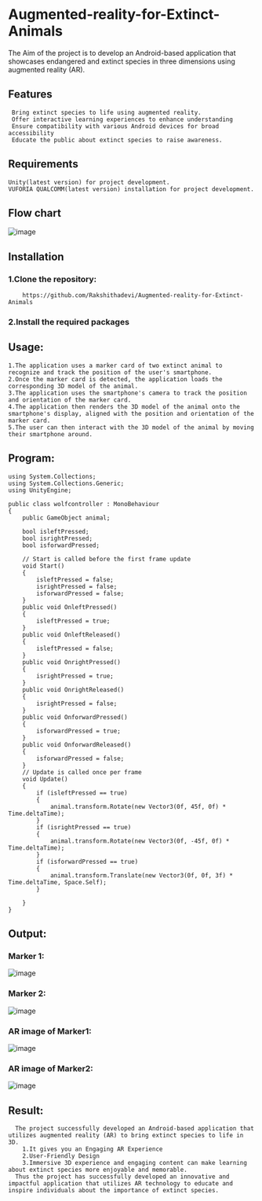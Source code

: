 # Augmented-reality-for-Extinct-Animals
 The Aim of the project is to develop an Android-based application that showcases endangered and extinct species in three dimensions using augmented reality (AR).
## Features
```
 Bring extinct species to life using augmented reality.
 Offer interactive learning experiences to enhance understanding
 Ensure compatibility with various Android devices for broad accessibility
 Educate the public about extinct species to raise awareness.
```
 ## Requirements
 ```
 Unity(latest version) for project development.
 VUFORIA QUALCOMM(latest version) installation for project development.
```
 ## Flow chart
 ![image](https://github.com/Rakshithadevi/Augmented-reality-for-Extinct-Animals/assets/94165326/9b4c3af3-70dd-4c53-baac-9b7f30628c9f)
 ## Installation
   ### 1.Clone the repository:
   ```
       https://github.com/Rakshithadevi/Augmented-reality-for-Extinct-Animals
   ```
  ### 2.Install the required packages
## Usage:
```
1.The application uses a marker card of two extinct animal to recognize and track the position of the user's smartphone.
2.Once the marker card is detected, the application loads the corresponding 3D model of the animal.
3.The application uses the smartphone's camera to track the position and orientation of the marker card.
4.The application then renders the 3D model of the animal onto the smartphone's display, aligned with the position and orientation of the marker card.
5.The user can then interact with the 3D model of the animal by moving their smartphone around.
```
## Program:

```
using System.Collections;
using System.Collections.Generic;
using UnityEngine;

public class wolfcontroller : MonoBehaviour
{
    public GameObject animal;

    bool isleftPressed;
    bool isrightPressed;
    bool isforwardPressed;

    // Start is called before the first frame update
    void Start()
    {
        isleftPressed = false;
        isrightPressed = false;
        isforwardPressed = false;
    }
    public void OnleftPressed()
    {
        isleftPressed = true;
    }
    public void OnleftReleased()
    {
        isleftPressed = false;
    }
    public void OnrightPressed()
    {
        isrightPressed = true;
    }
    public void OnrightReleased()
    {
        isrightPressed = false;
    }
    public void OnforwardPressed()
    {
        isforwardPressed = true;
    }
    public void OnforwardReleased()
    {
        isforwardPressed = false;
    }
    // Update is called once per frame
    void Update()
    {
        if (isleftPressed == true)
        {
            animal.transform.Rotate(new Vector3(0f, 45f, 0f) * Time.deltaTime);
        }
        if (isrightPressed == true)
        {
            animal.transform.Rotate(new Vector3(0f, -45f, 0f) * Time.deltaTime);
        }
        if (isforwardPressed == true)
        {
            animal.transform.Translate(new Vector3(0f, 0f, 3f) * Time.deltaTime, Space.Self);
        }

    }
}
```
## Output:
### Marker 1:

![image](https://github.com/Rakshithadevi/Augmented-reality-for-Extinct-Animals/assets/94165326/ac5a3021-6066-4fee-b8ac-baa1f83de2ee)


### Marker 2:

![image](https://github.com/Rakshithadevi/Augmented-reality-for-Extinct-Animals/assets/94165326/794da215-dfa0-4224-b376-4909d1e0c088)


### AR image of Marker1:

![image](https://github.com/Rakshithadevi/Augmented-reality-for-Extinct-Animals/assets/94165326/9190ba7e-a967-42e7-8f79-d91e0b497b33)


### AR image of Marker2:

![image](https://github.com/Rakshithadevi/Augmented-reality-for-Extinct-Animals/assets/94165326/d97b629b-46b2-4c29-a32e-2bf81156863a)





## Result:
```
  The project successfully developed an Android-based application that utilizes augmented reality (AR) to bring extinct species to life in 3D.
    1.It gives you an Engaging AR Experience
    2.User-Friendly Design
    3.Immersive 3D experience and engaging content can make learning about extinct species more enjoyable and memorable.
  Thus the project has successfully developed an innovative and impactful application that utilizes AR technology to educate and inspire individuals about the importance of extinct species.

```

 
